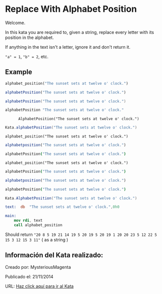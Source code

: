 # Replace With Alphabet Position
Welcome.

In this kata you are required to, given a string, replace every letter with its position in the alphabet.

If anything in the text isn't a letter, ignore it and don't return it.

`"a" = 1`, `"b" = 2`, etc.

## Example <!-- unlisted languages will use the first entry. please keep python up top. -->

```python
alphabet_position("The sunset sets at twelve o' clock.")
```
```javascript
alphabetPosition("The sunset sets at twelve o' clock.")
```
```scala
alphabetPosition("The sunset sets at twelve o' clock.")
```
```haskell
alphabetPosition "The sunset sets at twelve o' clock."
```
```cobol
      AlphabetPosition("The sunset sets at twelve o' clock.")
```
```groovy
Kata.alphabetPosition("The sunset sets at twelve o' clock.")
```
```crystal
alphabet_position("The sunset sets at twelve o' clock.")
```
```julia
alphabetposition("The sunset sets at twelve o' clock.")
```
```coffeescript
alphabetPosition("The sunset sets at twelve o' clock.")
```
```crystal
alphabet_position("The sunset sets at twelve o' clock.")
```
```coffeescript
alphabetPosition("The sunset sets at twelve o' clock.")
```
```julia
alphabetposition("The sunset sets at twelve o' clock.")
```
```coffeescript
alphabetPosition("The sunset sets at twelve o' clock.")
```
```csharp
Kata.AlphabetPosition("The sunset sets at twelve o' clock.")
```
```nasm
text:  db  "The sunset sets at twelve o' clock.",0h0

main:
    mov rdi, text
    call alphabet_position
```

Should return `"20 8 5 19 21 14 19 5 20 19 5 20 19 1 20 20 23 5 12 22 5 15 3 12 15 3 11"` ( as a string )


## Información del Kata realizado:
Creado por: MysteriousMagenta

Publicado el: 21/11/2014

URL: [Haz click aquí para ir al Kata](https://www.codewars.com/kata/546f922b54af40e1e90001da)
